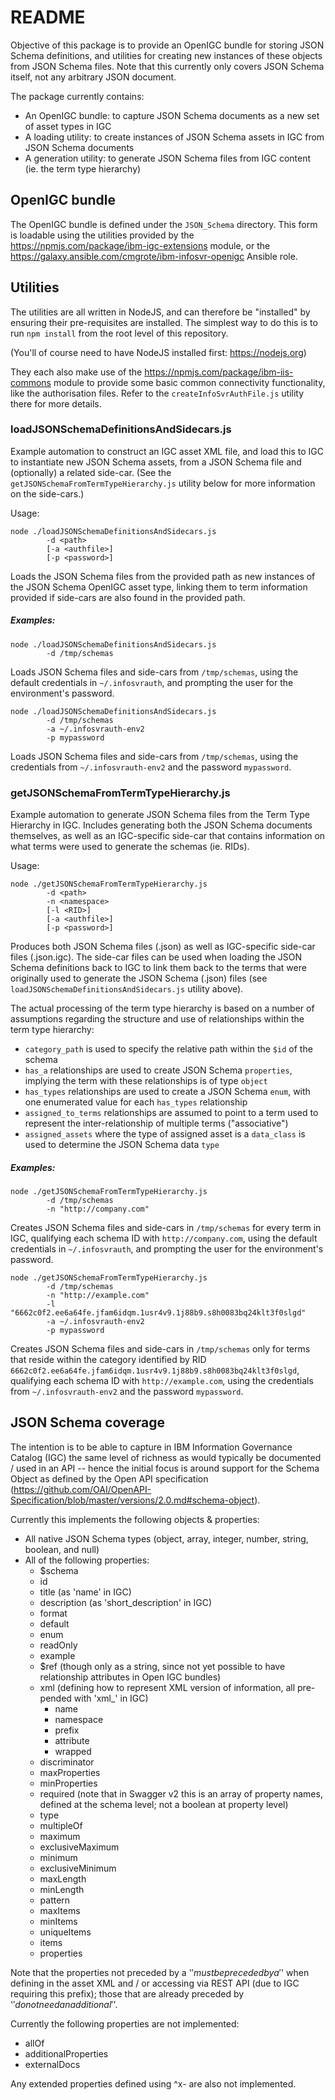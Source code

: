 
# README

Objective of this package is to provide an OpenIGC bundle for storing JSON Schema definitions, and utilities for creating new instances of these objects from JSON Schema files.  Note that this currently only covers JSON Schema itself, not any arbitrary JSON document.

The package currently contains:

- An OpenIGC bundle: to capture JSON Schema documents as a new set of asset types in IGC
- A loading utility: to create instances of JSON Schema assets in IGC from JSON Schema documents
- A generation utility: to generate JSON Schema files from IGC content (ie. the term type hierarchy)

## OpenIGC bundle

The OpenIGC bundle is defined under the `JSON_Schema` directory.  This form is loadable using the utilities provided by the https://npmjs.com/package/ibm-igc-extensions module, or the https://galaxy.ansible.com/cmgrote/ibm-infosvr-openigc Ansible role.

## Utilities

The utilities are all written in NodeJS, and can therefore be "installed" by ensuring their pre-requisites are installed.  The simplest way to do this is to run `npm install` from the root level of this repository.

(You'll of course need to have NodeJS installed first: https://nodejs.org)

They each also make use of the https://npmjs.com/package/ibm-iis-commons module to provide some basic common connectivity functionality, like the authorisation files.  Refer to the `createInfoSvrAuthFile.js` utility there for more details.

### loadJSONSchemaDefinitionsAndSidecars.js

Example automation to construct an IGC asset XML file, and load this to IGC to instantiate new JSON Schema assets, from a JSON Schema file and (optionally) a related side-car.  (See the `getJSONSchemaFromTermTypeHierarchy.js` utility below for more information on the side-cars.)

Usage:

```
node ./loadJSONSchemaDefinitionsAndSidecars.js
		-d <path>
		[-a <authfile>]
		[-p <password>]
```

Loads the JSON Schema files from the provided path as new instances of the JSON Schema OpenIGC asset type, linking them to term information provided if side-cars are also found in the provided path.

##### Examples:

```
node ./loadJSONSchemaDefinitionsAndSidecars.js
		-d /tmp/schemas
```

Loads JSON Schema files and side-cars from `/tmp/schemas`, using the default credentials in `~/.infosvrauth`, and prompting the user for the environment's password.

```
node ./loadJSONSchemaDefinitionsAndSidecars.js
		-d /tmp/schemas
		-a ~/.infosvrauth-env2
		-p mypassword
```

Loads JSON Schema files and side-cars from `/tmp/schemas`, using the credentials from `~/.infosvrauth-env2` and the password `mypassword`.

### getJSONSchemaFromTermTypeHierarchy.js

Example automation to generate JSON Schema files from the Term Type Hierarchy in IGC.  Includes generating both the JSON Schema documents themselves, as well as an IGC-specific side-car that contains information on what terms were used to generate the schemas (ie. RIDs).

Usage:

```
node ./getJSONSchemaFromTermTypeHierarchy.js
		-d <path>
		-n <namespace>
		[-l <RID>]
		[-a <authfile>]
		[-p <password>]
```

Produces both JSON Schema files (.json) as well as IGC-specific side-car files (.json.igc).  The side-car files can be used when loading the JSON Schema definitions back to IGC to link them back to the terms that were originally used to generate the JSON Schema (.json) files (see `loadJSONSchemaDefinitionsAndSidecars.js` utility above).

The actual processing of the term type hierarchy is based on a number of assumptions regarding the structure and use of relationships within the term type hierarchy:

   - `category_path` is used to specify the relative path within the `$id` of the schema
   - `has_a` relationships are used to create JSON Schema `properties`, implying the term with these relationships is of type `object`
   - `has_types` relationships are used to create a JSON Schema `enum`, with one enumerated value for each `has_types` relationship
   - `assigned_to_terms` relationships are assumed to point to a term used to represent the inter-relationship of multiple terms ("associative")
   - `assigned_assets` where the type of assigned asset is a `data_class` is used to determine the JSON Schema data `type`

##### Examples:

```
node ./getJSONSchemaFromTermTypeHierarchy.js
		-d /tmp/schemas
		-n "http://company.com"
```

Creates JSON Schema files and side-cars in `/tmp/schemas` for every term in IGC, qualifying each schema ID with `http://company.com`, using the default credentials in `~/.infosvrauth`, and prompting the user for the environment's password.

```
node ./getJSONSchemaFromTermTypeHierarchy.js
		-d /tmp/schemas
		-n "http://example.com"
		-l "6662c0f2.ee6a64fe.jfam6idqm.1usr4v9.1j88b9.s8h0083bq24klt3f0slgd"
		-a ~/.infosvrauth-env2
		-p mypassword
```

Creates JSON Schema files and side-cars in `/tmp/schemas` only for terms that reside within the category identified by RID `6662c0f2.ee6a64fe.jfam6idqm.1usr4v9.1j88b9.s8h0083bq24klt3f0slgd`, qualifying each schema ID with `http://example.com`, using the credentials from `~/.infosvrauth-env2` and the password `mypassword`.

## JSON Schema coverage

The intention is to be able to capture in IBM Information Governance Catalog (IGC) the same level of richness as would typically be documented / used in an API -- hence the initial focus is around support for the Schema Object as defined by the Open API specification (https://github.com/OAI/OpenAPI-Specification/blob/master/versions/2.0.md#schema-object).

Currently this implements the following objects & properties:
- All native JSON Schema types (object, array, integer, number, string, boolean, and null)
- All of the following properties:
	- $schema
	- id
	- title (as 'name' in IGC)
	- description (as 'short_description' in IGC)
	- format
	- default
	- enum
	- readOnly
	- example
	- $ref (though only as a string, since not yet possible to have relationship attributes in Open IGC bundles)
	- xml (defining how to represent XML version of information, all pre-pended with 'xml_' in IGC)
		- name
		- namespace
		- prefix
		- attribute
		- wrapped
	- discriminator
	- maxProperties
	- minProperties
	- required (note that in Swagger v2 this is an array of property names, defined at the schema level; not a boolean at property level)
	- type
	- multipleOf
	- maximum
	- exclusiveMaximum
	- minimum
	- exclusiveMinimum
	- maxLength
	- minLength
	- pattern
	- maxItems
	- minItems
	- uniqueItems
	- items
	- properties

Note that the properties not preceded by a '$' must be preceded by a '$' when defining in the asset XML and / or accessing via REST API (due to IGC requiring this prefix); those that are already preceded by '$' do not need an additional '$'.

Currently the following properties are not implemented:
- allOf
- additionalProperties
- externalDocs

Any extended properties defined using ^x- are also not implemented.
